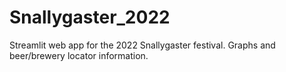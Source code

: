 # Snallygaster_2022
Streamlit web app for the 2022 Snallygaster festival. Graphs and beer/brewery locator information.
